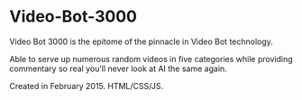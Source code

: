 # Video-Bot-3000

Video Bot 3000 is the epitome of the pinnacle in Video Bot technology. 

Able to serve up numerous random videos in five categories while providing commentary so real you'll never look at AI the same again.

Created in February 2015. HTML/CSS/JS.


